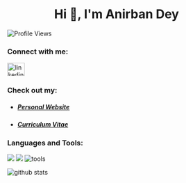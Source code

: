 <h1 align="center">Hi 👋, I'm Anirban Dey</h1>

<p align="left"> <img src="https://komarev.com/ghpvc/?username=awesomeDev12&label=Profile%20views&color=0e75b6&style=flat" alt="Profile Views" /> </p>


<h3 align="left">Connect with me:</h3>
<p align="left">
<a href="https://linkedin.com/in/anirbandey1" target="blank"><img align="center" src="https://raw.githubusercontent.com/rahuldkjain/github-profile-readme-generator/master/src/images/icons/Social/linked-in-alt.svg" alt="linkedin" height="30" width="40" /></a>
</p>
<h3 align="left"> Check out my:</h3>

- <h5> <a href="https://awesomeDev12.github.io/site" target="blank">Personal Website</a> </h5>
- <h5> <a href="https://awesomeDev12.github.io/site-assets/assets/CV-AnirbanDey.pdf" target="blank">Curriculum Vitae</a> </h5>



### Languages and Tools:

<img src="https://skillicons.dev/icons?i=html,css,js,react,mysql,mongodb,go" />
<img src="https://skillicons.dev/icons?i=cpp,c,python,latex,java,kotlin" />
<img src="https://skillicons.dev/icons?i=git,github,linux,docker,neovim,vim,vscode,androidstudio" alt="tools" />

<br />

<p style="width: 100%; display: block;"><img src="https://github-readme-stats.vercel.app/api?username=awesomeDev12&show_icons=true&locale=en" alt="github stats" /></p>
